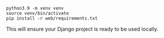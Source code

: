 ```
python3.9 -m venv venv
source venv/bin/activate
pip install -r web/requirements.txt
```
This will ensure your Django project is ready to be used locally.